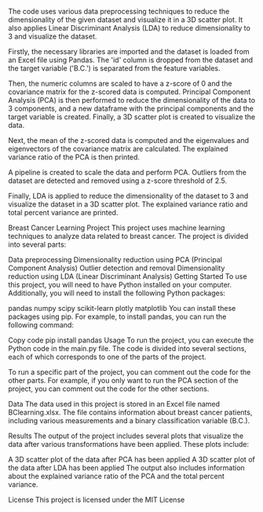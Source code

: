 The code uses various data preprocessing techniques to reduce the dimensionality of the given dataset and visualize it in a 3D scatter plot. It also applies Linear Discriminant Analysis (LDA) to reduce dimensionality to 3 and visualize the dataset.

Firstly, the necessary libraries are imported and the dataset is loaded from an Excel file using Pandas. The 'id' column is dropped from the dataset and the target variable ('B.C.') is separated from the feature variables.

Then, the numeric columns are scaled to have a z-score of 0 and the covariance matrix for the z-scored data is computed. Principal Component Analysis (PCA) is then performed to reduce the dimensionality of the data to 3 components, and a new dataframe with the principal components and the target variable is created. Finally, a 3D scatter plot is created to visualize the data.

Next, the mean of the z-scored data is computed and the eigenvalues and eigenvectors of the covariance matrix are calculated. The explained variance ratio of the PCA is then printed.

A pipeline is created to scale the data and perform PCA. Outliers from the dataset are detected and removed using a z-score threshold of 2.5.

Finally, LDA is applied to reduce the dimensionality of the dataset to 3 and visualize the dataset in a 3D scatter plot. The explained variance ratio and total percent variance are printed.




Breast Cancer Learning Project
This project uses machine learning techniques to analyze data related to breast cancer. The project is divided into several parts:

Data preprocessing
Dimensionality reduction using PCA (Principal Component Analysis)
Outlier detection and removal
Dimensionality reduction using LDA (Linear Discriminant Analysis)
Getting Started
To use this project, you will need to have Python installed on your computer. Additionally, you will need to install the following Python packages:

pandas
numpy
scipy
scikit-learn
plotly
matplotlib
You can install these packages using pip. For example, to install pandas, you can run the following command:

Copy code
pip install pandas
Usage
To run the project, you can execute the Python code in the main.py file. The code is divided into several sections, each of which corresponds to one of the parts of the project.

To run a specific part of the project, you can comment out the code for the other parts. For example, if you only want to run the PCA section of the project, you can comment out the code for the other sections.

Data
The data used in this project is stored in an Excel file named BClearning.xlsx. The file contains information about breast cancer patients, including various measurements and a binary classification variable (B.C.).

Results
The output of the project includes several plots that visualize the data after various transformations have been applied. These plots include:

A 3D scatter plot of the data after PCA has been applied
A 3D scatter plot of the data after LDA has been applied
The output also includes information about the explained variance ratio of the PCA and the total percent variance.

License
This project is licensed under the MIT License
